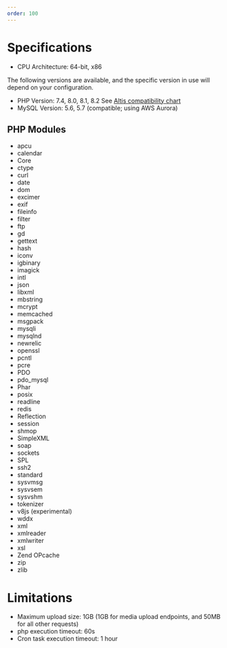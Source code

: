 ```yaml
---
order: 100
---
```

# Specifications

- CPU Architecture: 64-bit, x86

The following versions are available, and the specific version in use will depend on your configuration.

- PHP Version: 7.4, 8.0, 8.1, 8.2 See [Altis compatibility chart](docs://guides/updating-php/#altis-compatibility-chart)
- MySQL Version: 5.6, 5.7 (compatible; using AWS Aurora)

## PHP Modules

- apcu
- calendar
- Core
- ctype
- curl
- date
- dom
- excimer
- exif
- fileinfo
- filter
- ftp
- gd
- gettext
- hash
- iconv
- igbinary
- imagick
- intl
- json
- libxml
- mbstring
- mcrypt
- memcached
- msgpack
- mysqli
- mysqlnd
- newrelic
- openssl
- pcntl
- pcre
- PDO
- pdo_mysql
- Phar
- posix
- readline
- redis
- Reflection
- session
- shmop
- SimpleXML
- soap
- sockets
- SPL
- ssh2
- standard
- sysvmsg
- sysvsem
- sysvshm
- tokenizer
- v8js (experimental)
- wddx
- xml
- xmlreader
- xmlwriter
- xsl
- Zend OPcache
- zip
- zlib

# Limitations

- Maximum upload size: 1GB (1GB for media upload endpoints, and 50MB for all other requests)
- php execution timeout: 60s
- Cron task execution timeout: 1 hour
